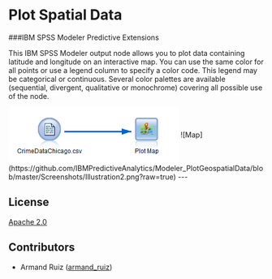 # Plot Spatial Data 
###IBM SPSS Modeler Predictive Extensions 

This IBM SPSS Modeler output node allows you to plot data containing latitude and longitude on an interactive map. You can use the same color for all points or use a legend column to specify a color code. This legend may be categorical or continuous. Several color palettes are available (sequential, divergent, qualitative or monochrome) covering all possible use of the node.


<img align="center" src="https://github.com/IBMPredictiveAnalytics/Modeler_PlotGeospatialData/blob/master/Screenshots/Illustration8.PNG?raw=trueg" alt="map stream">
![Map](https://github.com/IBMPredictiveAnalytics/Modeler_PlotGeospatialData/blob/master/Screenshots/Illustration2.png?raw=true)
---

License
----

[Apache 2.0][1]


Contributors
----

  - Armand Ruiz ([armand_ruiz](https://twitter.com/armand_ruiz))


[1]: http://www.apache.org/licenses/LICENSE-2.0.html
